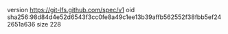 version https://git-lfs.github.com/spec/v1
oid sha256:98d84d4e52d6543f3cc0fe8a49c1ee13b39affb562552f38fbb5ef242651a636
size 228
